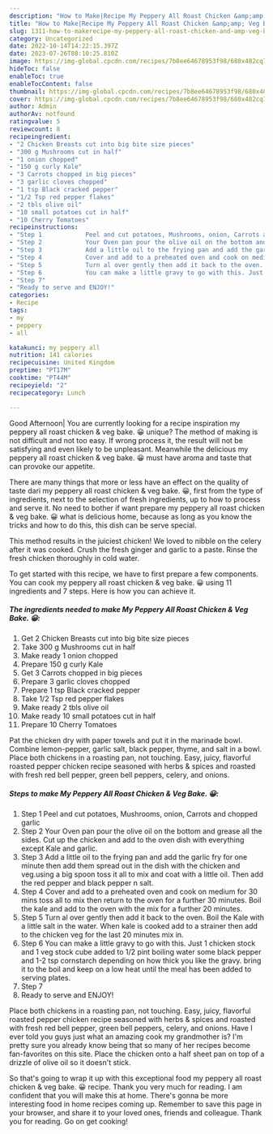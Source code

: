 ```yaml
---
description: "How to Make|Recipe My Peppery All Roast Chicken &amp;amp; Veg Bake. 😀 {That is Simple"
title: "How to Make|Recipe My Peppery All Roast Chicken &amp;amp; Veg Bake. 😀 {That is Simple"
slug: 1311-how-to-makerecipe-my-peppery-all-roast-chicken-and-amp-veg-bake-that-is-simple
category: Uncategorized
date: 2022-10-14T14:22:15.397Z
date: 2023-07-26T08:10:25.810Z
image: https://img-global.cpcdn.com/recipes/7b8ee64678953f98/680x482cq70/my-peppery-all-roast-chicken-veg-bake-recipe-main-photo.jpg
hideToc: false
enableToc: true
enableTocContent: false
thumbnail: https://img-global.cpcdn.com/recipes/7b8ee64678953f98/680x482cq70/my-peppery-all-roast-chicken-veg-bake-recipe-main-photo.jpg
cover: https://img-global.cpcdn.com/recipes/7b8ee64678953f98/680x482cq70/my-peppery-all-roast-chicken-veg-bake-recipe-main-photo.jpg
author: Admin
authorAv: notfound
ratingvalue: 5
reviewcount: 8
recipeingredient:
- "2 Chicken Breasts cut into big bite size pieces"
- "300 g Mushrooms cut in half"
- "1 onion chopped"
- "150 g curly Kale"
- "3 Carrots chopped in big pieces"
- "3 garlic cloves chopped"
- "1 tsp Black cracked pepper"
- "1/2 Tsp red pepper flakes"
- "2 tbls olive oil"
- "10 small potatoes cut in half"
- "10 Cherry Tomatoes"
recipeinstructions:
- "Step 1            Peel and cut potatoes, Mushrooms, onion, Carrots and chopped garlic"
- "Step 2            Your Oven pan pour the olive oil on the bottom and grease all the sides. Cut up the chicken and add to the oven dish with everything except Kale and garlic."
- "Step 3            Add a little oil to the frying pan and add the garlic fry for one minute then add them spread out in the dish with the chicken and veg.using a big spoon toss it all to mix and coat with a little oil. Then add the red pepper and black pepper n salt."
- "Step 4            Cover and add to a preheated oven and cook on medium for 30 mins toss all to mix then return to the oven for a further 30 minutes. Boil the kale and add to the oven with the mix for a further 20 minutes."
- "Step 5            Turn al over gently then add it back to the oven. Boil the Kale with a little salt in the water. When kale is cooked add to a strainer then add to the chicken veg for the last 20 minutes mix in."
- "Step 6            You can make a little gravy to go with this. Just 1 chicken stock and 1 veg stock cube added to 1/2 pint boiling water some black pepper and 1-2 tsp cornstarch depending on how thick you like the gravy. bring it to the boil and keep on a low heat until the meal has been added to serving plates."
- "Step 7"
- "Ready to serve and ENJOY!"
categories:
- Recipe
tags:
- my
- peppery
- all

katakunci: my peppery all 
nutrition: 141 calories
recipecuisine: United Kingdom
preptime: "PT17M"
cooktime: "PT44M"
recipeyield: "2"
recipecategory: Lunch

---
```



Good Afternoon| You are currently looking for a recipe inspiration my peppery all roast chicken &amp; veg bake. 😀 unique? The method of making is not difficult and not too easy. If wrong process it, the result will not be satisfying and even likely to be unpleasant. Meanwhile the delicious my peppery all roast chicken &amp; veg bake. 😀 must have aroma and taste that can provoke our appetite.






There are many things that more or less have an effect on the quality of taste dari my peppery all roast chicken &amp; veg bake. 😀, first from the type of ingredients, next to the selection of fresh ingredients, up to how to process and serve it. No need to bother if want prepare my peppery all roast chicken &amp; veg bake. 😀 what is delicious home, because as long as you know the tricks and how to do this, this dish can be serve special.


This method results in the juiciest chicken! We loved to nibble on the celery after it was cooked. Crush the fresh ginger and garlic to a paste. Rinse the fresh chicken thoroughly in cold water.


To get started with this recipe, we have to first prepare a few components. You can cook my peppery all roast chicken &amp; veg bake. 😀 using 11 ingredients and 7 steps. Here is how you can achieve it.

<!--inarticleads1-->

##### The ingredients needed to make My Peppery All Roast Chicken &amp; Veg Bake. 😀:

1. Get 2 Chicken Breasts cut into big bite size pieces
1. Take 300 g Mushrooms cut in half
1. Make ready 1 onion chopped
1. Prepare 150 g curly Kale
1. Get 3 Carrots chopped in big pieces
1. Prepare 3 garlic cloves chopped
1. Prepare 1 tsp Black cracked pepper
1. Take 1/2 Tsp red pepper flakes
1. Make ready 2 tbls olive oil
1. Make ready 10 small potatoes cut in half
1. Prepare 10 Cherry Tomatoes


Pat the chicken dry with paper towels and put it in the marinade bowl. Combine lemon-pepper, garlic salt, black pepper, thyme, and salt in a bowl. Place both chickens in a roasting pan, not touching. Easy, juicy, flavorful roasted pepper chicken recipe seasoned with herbs &amp; spices and roasted with fresh red bell pepper, green bell peppers, celery, and onions. 

<!--inarticleads2-->

##### Steps to make My Peppery All Roast Chicken &amp; Veg Bake. 😀:

1. Step 1            Peel and cut potatoes, Mushrooms, onion, Carrots and chopped garlic
1. Step 2            Your Oven pan pour the olive oil on the bottom and grease all the sides. Cut up the chicken and add to the oven dish with everything except Kale and garlic.
1. Step 3            Add a little oil to the frying pan and add the garlic fry for one minute then add them spread out in the dish with the chicken and veg.using a big spoon toss it all to mix and coat with a little oil. Then add the red pepper and black pepper n salt.
1. Step 4            Cover and add to a preheated oven and cook on medium for 30 mins toss all to mix then return to the oven for a further 30 minutes. Boil the kale and add to the oven with the mix for a further 20 minutes.
1. Step 5            Turn al over gently then add it back to the oven. Boil the Kale with a little salt in the water. When kale is cooked add to a strainer then add to the chicken veg for the last 20 minutes mix in.
1. Step 6            You can make a little gravy to go with this. Just 1 chicken stock and 1 veg stock cube added to 1/2 pint boiling water some black pepper and 1-2 tsp cornstarch depending on how thick you like the gravy. bring it to the boil and keep on a low heat until the meal has been added to serving plates.
1. Step 7
1. Ready to serve and ENJOY!

Place both chickens in a roasting pan, not touching. Easy, juicy, flavorful roasted pepper chicken recipe seasoned with herbs &amp; spices and roasted with fresh red bell pepper, green bell peppers, celery, and onions. Have I ever told you guys just what an amazing cook my grandmother is? I&#39;m pretty sure you already know being that so many of her recipes become fan-favorites on this site. Place the chicken onto a half sheet pan on top of a drizzle of olive oil so it doesn&#39;t stick. 

So that's going to wrap it up with this exceptional food my peppery all roast chicken &amp; veg bake. 😀 recipe. Thank you very much for reading. I am confident that you will make this at home. There's gonna be more interesting food in home recipes coming up. Remember to save this page in your browser, and share it to your loved ones, friends and colleague. Thank you for reading. Go on get cooking!
